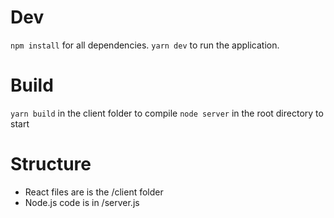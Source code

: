 # Dev
```npm install``` for all dependencies.
```yarn dev``` to run the application.

# Build
```yarn build``` in the client folder to compile
```node server``` in the root directory to start

# Structure
- React files are is the /client folder
- Node.js code is in /server.js
